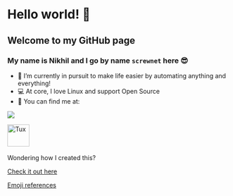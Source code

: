 # Hello world! 👋

<!--
**screwnet/screwnet** is a ✨ _special_ ✨ repository because its `README.md` (this file) appears on your GitHub profile. -->
## Welcome to my GitHub page
### My name is Nikhil and I go by name `screwnet` here :sunglasses:

- 🔭 I’m currently in pursuit to make life easier by automating anything and everything!
- :computer: At core, I love Linux and support Open Source
- :postbox:  You can find me at:
<p align="left">
<a href="https://www.linkedin.com/in/nikhilvinoy" target="_blank" rel="noopener noreferrer"><img src="https://img.shields.io/badge/LinkedIn-0077B5?style=for-the-badge&logo=linkedin&logoColor=white"/></a>

<span><img src="https://commons.wikimedia.org/wiki/File:Tux.svg#/media/File:Tux.svg" alt="Tux" width="50px"></span>&nbsp;

Wondering how I created this?

[Check it out here](https://docs.github.com/en/account-and-profile/setting-up-and-managing-your-github-profile/customizing-your-profile/managing-your-profile-readme "Managing your profile README")

[Emoji references](https://gist.github.com/rxaviers/7360908)
